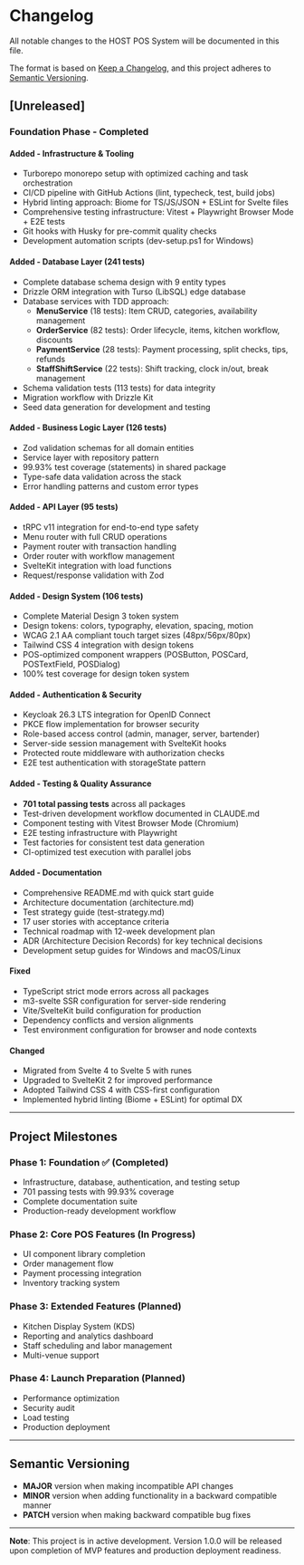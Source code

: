 # Changelog

All notable changes to the HOST POS System will be documented in this file.

The format is based on [Keep a Changelog](https://keepachangelog.com/en/1.0.0/),
and this project adheres to [Semantic Versioning](https://semver.org/spec/v2.0.0.html).

## [Unreleased]

### Foundation Phase - Completed

#### Added - Infrastructure & Tooling
- Turborepo monorepo setup with optimized caching and task orchestration
- CI/CD pipeline with GitHub Actions (lint, typecheck, test, build jobs)
- Hybrid linting approach: Biome for TS/JS/JSON + ESLint for Svelte files
- Comprehensive testing infrastructure: Vitest + Playwright Browser Mode + E2E tests
- Git hooks with Husky for pre-commit quality checks
- Development automation scripts (dev-setup.ps1 for Windows)

#### Added - Database Layer (241 tests)
- Complete database schema design with 9 entity types
- Drizzle ORM integration with Turso (LibSQL) edge database
- Database services with TDD approach:
  - **MenuService** (18 tests): Item CRUD, categories, availability management
  - **OrderService** (82 tests): Order lifecycle, items, kitchen workflow, discounts
  - **PaymentService** (28 tests): Payment processing, split checks, tips, refunds
  - **StaffShiftService** (22 tests): Shift tracking, clock in/out, break management
- Schema validation tests (113 tests) for data integrity
- Migration workflow with Drizzle Kit
- Seed data generation for development and testing

#### Added - Business Logic Layer (126 tests)
- Zod validation schemas for all domain entities
- Service layer with repository pattern
- 99.93% test coverage (statements) in shared package
- Type-safe data validation across the stack
- Error handling patterns and custom error types

#### Added - API Layer (95 tests)
- tRPC v11 integration for end-to-end type safety
- Menu router with full CRUD operations
- Payment router with transaction handling
- Order router with workflow management
- SvelteKit integration with load functions
- Request/response validation with Zod

#### Added - Design System (106 tests)
- Complete Material Design 3 token system
- Design tokens: colors, typography, elevation, spacing, motion
- WCAG 2.1 AA compliant touch target sizes (48px/56px/80px)
- Tailwind CSS 4 integration with design tokens
- POS-optimized component wrappers (POSButton, POSCard, POSTextField, POSDialog)
- 100% test coverage for design token system

#### Added - Authentication & Security
- Keycloak 26.3 LTS integration for OpenID Connect
- PKCE flow implementation for browser security
- Role-based access control (admin, manager, server, bartender)
- Server-side session management with SvelteKit hooks
- Protected route middleware with authorization checks
- E2E test authentication with storageState pattern

#### Added - Testing & Quality Assurance
- **701 total passing tests** across all packages
- Test-driven development workflow documented in CLAUDE.md
- Component testing with Vitest Browser Mode (Chromium)
- E2E testing infrastructure with Playwright
- Test factories for consistent test data generation
- CI-optimized test execution with parallel jobs

#### Added - Documentation
- Comprehensive README.md with quick start guide
- Architecture documentation (architecture.md)
- Test strategy guide (test-strategy.md)
- 17 user stories with acceptance criteria
- Technical roadmap with 12-week development plan
- ADR (Architecture Decision Records) for key technical decisions
- Development setup guides for Windows and macOS/Linux

#### Fixed
- TypeScript strict mode errors across all packages
- m3-svelte SSR configuration for server-side rendering
- Vite/SvelteKit build configuration for production
- Dependency conflicts and version alignments
- Test environment configuration for browser and node contexts

#### Changed
- Migrated from Svelte 4 to Svelte 5 with runes
- Upgraded to SvelteKit 2 for improved performance
- Adopted Tailwind CSS 4 with CSS-first configuration
- Implemented hybrid linting (Biome + ESLint) for optimal DX

---

## Project Milestones

### Phase 1: Foundation ✅ (Completed)
- Infrastructure, database, authentication, and testing setup
- 701 passing tests with 99.93% coverage
- Complete documentation suite
- Production-ready development workflow

### Phase 2: Core POS Features (In Progress)
- UI component library completion
- Order management flow
- Payment processing integration
- Inventory tracking system

### Phase 3: Extended Features (Planned)
- Kitchen Display System (KDS)
- Reporting and analytics dashboard
- Staff scheduling and labor management
- Multi-venue support

### Phase 4: Launch Preparation (Planned)
- Performance optimization
- Security audit
- Load testing
- Production deployment

---

## Semantic Versioning

- **MAJOR** version when making incompatible API changes
- **MINOR** version when adding functionality in a backward compatible manner
- **PATCH** version when making backward compatible bug fixes

---

**Note**: This project is in active development. Version 1.0.0 will be released upon completion of MVP features and production deployment readiness.
